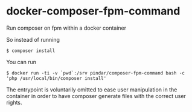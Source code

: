 docker-composer-fpm-command
===========================

Run composer on fpm within a docker container

So instead of running

    $ composer install

You can run 

    $ docker run -ti -v `pwd`:/srv pindar/composer-fpm-command bash -c 'php /usr/local/bin/composer install'

The entrypoint is voluntarily omitted to ease user manipulation in the container in order to have composer generate files with the correct user rights.
